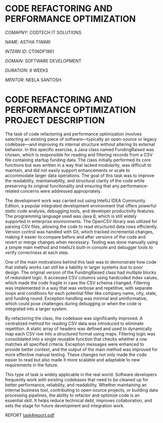 # CODE REFACTORING AND PERFORMANCE OPTIMIZATION

*COMAPNY*: CODTECH IT SOLUTIONS

*NAME*: ASTHA TIWARI

*INTERN ID*: CT06DF1961

*DOMAIN*: SOFTWARE DEVELOPMENT

*DURATION*: 6 WEEKS

*MENTOR*: NEELA SANTOSH 

# CODE REFACTORING AND PERFORMANCE OPTIMIZATION PROJECT DESCRIPTION
The task of code refactoring and performance optimization involves selecting an existing piece of software—typically an open-source or legacy codebase—and improving its internal structure without altering its external behavior. In this specific exercise, a Java class named FundingRaised was chosen, which is responsible for reading and filtering records from a CSV file containing startup funding data. The class initially performed its core functions but was written in a way that lacked modularity, was difficult to maintain, and did not easily support enhancements or scale to accommodate larger data operations. The goal of this task was to improve the readability, maintainability, and structural clarity of the code while preserving its original functionality and ensuring that any performance-related concerns were addressed appropriately.

The development work was carried out using IntelliJ IDEA Community Edition, a popular integrated development environment that offers powerful static code analysis, debugging tools, and developer productivity features. The programming language used was Java 8, which is still widely supported in enterprise environments. The OpenCSV library was utilized for parsing CSV files, allowing the code to read structured data rows efficiently. Version control was handled with Git, which tracked incremental changes, making it easier to compare before and after versions of the code and revert or merge changes when necessary. Testing was done manually using a simple main method and IntelliJ’s built-in console and debugger tools to verify correctness at each step.

One of the main motivations behind this task was to demonstrate how code that initially works can still be a liability in larger systems due to poor design. The original version of the FundingRaised class had multiple blocks of redundant logic. It accessed CSV columns using hardcoded index values, which made the code fragile in case the CSV schema changed. Filtering was implemented in a way that was verbose and repetitive, with separate loops and conditions for each potential filter like company name, city, state, and funding round. Exception handling was minimal and uninformative, which could pose challenges during debugging or when the code is integrated into a larger system.

By refactoring the class, the codebase was significantly improved. A centralized method for reading CSV data was introduced to eliminate repetition. A static array of headers was defined and used to dynamically map each CSV row into a structured format using maps. Filtering logic was consolidated into a single reusable function that checks whether a row matches all specified criteria. Exception messages were enhanced to provide better context, and the output of the main method was improved for more effective manual testing. These changes not only made the code easier to read but also made it more scalable and adaptable to new requirements in the future.

This type of task is widely applicable in the real world. Software developers frequently work with existing codebases that need to be cleaned up for better performance, reliability, and readability. Whether maintaining an internal business tool, contributing to open-source projects, or building data processing pipelines, the ability to refactor and optimize code is an essential skill. It helps reduce technical debt, improves collaboration, and sets the stage for future development and integration work.

REPORT 
[task4report.pdf](https://github.com/user-attachments/files/21215165/task4report.pdf)
